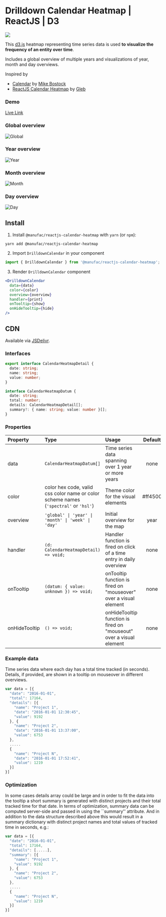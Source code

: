 # Drilldown Calendar Heatmap | ReactJS | D3

[![](https://data.jsdelivr.com/v1/package/npm/@manufac/reactjs-calendar-heatmap/badge)](https://www.jsdelivr.com/package/npm/@manufac/reactjs-calendar-heatmap)

This [d3.js](https://d3js.org/) heatmap representing time series data is used **to visualize the frequency of an entity over time**.

Includes a global overview of multiple years and visualizations of year, month and day overviews.

Inspired by 
- [Calendar](https://observablehq.com/@d3/calendar) by [Mike Bostock](https://github.com/mbostock)
- [ReactJS Calendar Heatmap](https://github.com/g1eb/reactjs-calendar-heatmap) by [Gleb](https://github.com/g1eb)

### Demo

[Live Link](https://manufac-analytics.github.io/reactjs-calendar-heatmap/)

### Global overview

![Global](https://user-images.githubusercontent.com/25290212/170020601-08ab3317-1c63-46fc-89b8-29a4938b1fb3.png)

### Year overview

![Year](https://user-images.githubusercontent.com/25290212/170017623-2ac854e0-5451-4ce4-871e-e90d730f51f2.png)

### Month overview

![Month](https://user-images.githubusercontent.com/25290212/170018109-49a91af8-f2b0-4c2f-9368-133bf90ddeae.png)

### Day overview

![Day](https://user-images.githubusercontent.com/25290212/170018241-2b68707c-2655-49db-99d9-498e8c92656f.png)

## Install

1. Install `@manufac/reactjs-calendar-heatmap` with `yarn` (or `npm`):

```
yarn add @manufac/reactjs-calendar-heatmap
```

2. Import `DrilldownCalendar` in your component

```js
import { DrilldownCalendar } from '@manufac/reactjs-calendar-heatmap';
```

3. Render `DrilldownCalendar` component

```jsx
<DrilldownCalendar
  data={data}
  color={color}
  overview={overview}
  handler={print}
  onTooltip={show}
  onHideTooltip={hide}
/>
```

## CDN

Available via [JSDelivr](https://www.jsdelivr.com/package/npm/@manufac/reactjs-calendar-heatmap).

### Interfaces

```ts
export interface CalendarHeatmapDetail {
  date: string;
  name: string;
  value: number;
}
```

```ts
interface CalendarHeatmapDatum {
  date: string;
  total: number;
  details: CalendarHeatmapDetail[];
  summary?: { name: string; value: number }[];
}
```

### Properties
| Property      | Type                                                                                 | Usage                                                                | Default | Required |
|:--------------|:-------------------------------------------------------------------------------------|:---------------------------------------------------------------------|:-------:|:--------:|
| data          | `CalendarHeatmapDatum[]`                                                             | Time series data spanning over 1 year or more years                  |  none   |   yes    |
| color         | color hex code, valid css color name or color scheme names (`'spectral'` or `'hsl'`) | Theme color for the visual elements                                  | #ff4500 |    no    |
| overview      | `'global' \| 'year' \| 'month' \| 'week' \| 'day'`                                   | Initial overview for the map                                         |  year   |    no    |
| handler       | `(d: CalendarHeatmapDetail) => void;`                                                | Handler function is fired on click of a time entry in daily overview |  none   |    no    |
| onTooltip     | `(datum: { value: unknown }) => void;`                                               | onTooltip function is fired on "mouseover" over a visual element     |  none   |    no    |
| onHideTooltip | `() => void;`                                                                        | onHideTooltip function is fired on "mouseout" over a visual element  |  none   |    no    |

### Example data

Time series data where each day has a total time tracked (in seconds).  
Details, if provided, are shown in a tooltip on mouseover in different overviews.

```js
var data = [{
  "date": "2016-01-01",
  "total": 17164,
  "details": [{
    "name": "Project 1",
    "date": "2016-01-01 12:30:45",
    "value": 9192
  }, {
    "name": "Project 2",
    "date": "2016-01-01 13:37:00",
    "value": 6753
  },
  .....
  {
    "name": "Project N",
    "date": "2016-01-01 17:52:41",
    "value": 1219
  }]
}]
```

### Optimization

In some cases details array could be large and in order to fit the data into the tooltip a short summary is generated with distinct projects and their total tracked time for that date.
In terms of optimization, summary data can be computed server-side and passed in using the ``summary'' attribute.
And in addition to the data structure described above this would result in a summary dictionary with distinct project names and total values of tracked time in seconds, e.g.:

```js
var data = [{
  "date": "2016-01-01",
  "total": 17164,
  "details": [.....],
  "summary": [{
    "name": "Project 1",
    "value": 9192
  }, {
    "name": "Project 2",
    "value": 6753
  },
  .....
  {
    "name": "Project N",
    "value": 1219
  }]
}]
```
